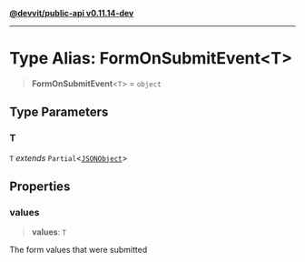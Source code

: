 [**@devvit/public-api v0.11.14-dev**](../README.md)

---

# Type Alias: FormOnSubmitEvent\<T\>

> **FormOnSubmitEvent**\<`T`\> = `object`

## Type Parameters

### T

`T` _extends_ `Partial`\<[`JSONObject`](JSONObject.md)\>

## Properties

<a id="values"></a>

### values

> **values**: `T`

The form values that were submitted
